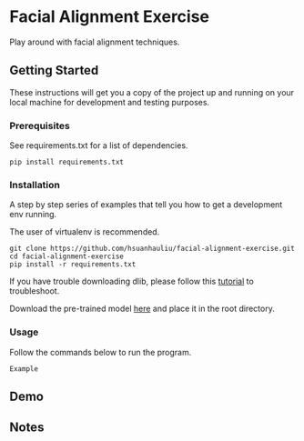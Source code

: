 # Facial Alignment Exercise

Play around with facial alignment techniques.

## Getting Started

These instructions will get you a copy of the project up and running on your local machine for development and testing purposes.

### Prerequisites

See requirements.txt for a list of dependencies.

```
pip install requirements.txt
```

### Installation

A step by step series of examples that tell you how to get a development env running.

The user of virtualenv is recommended.
<script src="https://gist.github.com/hsuanhauliu/1b1fed24baa1cbb6d2d191e8ea85b8ec.js"></script>

```
git clone https://github.com/hsuanhauliu/facial-alignment-exercise.git
cd facial-alignment-exercise
pip install -r requirements.txt
```
If you have trouble downloading dlib, please follow this [tutorial](https://www.pyimagesearch.com/2017/03/27/how-to-install-dlib/) to troubleshoot.

Download the pre-trained model [here](dlib.net/files/shape_predictor_68_face_landmarks.dat.bz2) and place it in the root directory.

### Usage

Follow the commands below to run the program.

```
Example
```

## Demo

## Notes
